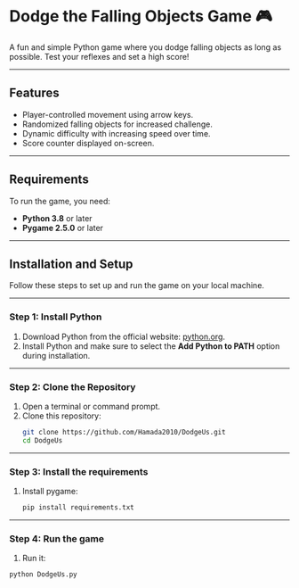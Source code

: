# Dodge the Falling Objects Game 🎮

A fun and simple Python game where you dodge falling objects as long as possible. Test your reflexes and set a high score!

---

## Features
- Player-controlled movement using arrow keys.
- Randomized falling objects for increased challenge.
- Dynamic difficulty with increasing speed over time.
- Score counter displayed on-screen.

---

## Requirements
To run the game, you need:
- **Python 3.8** or later  
- **Pygame 2.5.0** or later  

---

## Installation and Setup

Follow these steps to set up and run the game on your local machine.

---

### Step 1: Install Python
1. Download Python from the official website: [python.org](https://www.python.org/downloads/).  
2. Install Python and make sure to select the **Add Python to PATH** option during installation.

---

### Step 2: Clone the Repository
1. Open a terminal or command prompt.  
2. Clone this repository:
   ```bash
   git clone https://github.com/Hamada2010/DodgeUs.git
   cd DodgeUs

---

### Step 3: Install the requirements
1. Install pygame:
    ```bash
    pip install requirements.txt

---

### Step 4: Run the game
1. Run it:
 ```bash
python DodgeUs.py
